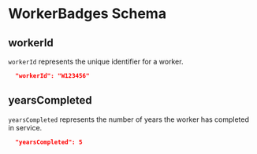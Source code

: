[comment]: <> (WorkerBadges Schema Documentation)

# WorkerBadges Schema

## workerId

`workerId` represents the unique identifier for a worker.

```json
  "workerId": "W123456"
```

## yearsCompleted

`yearsCompleted` represents the number of years the worker has completed in service.

```json
  "yearsCompleted": 5
```

